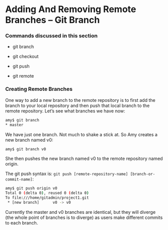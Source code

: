 # Adding And Removing Remote Branches – Git Branch

### Commands discussed in this section

- git branch

- git checkout

- git push

- git remote

### Creating Remote Branches

One way to add a new branch to the remote repository is to first add the branch to your local repository 
and then push that local branch to the remote repository. Let’s see what branches we have now:

```bash
amy$ git branch
* master
```

We have just one branch. Not much to shake a stick at. So Amy creates a new branch named v0:

```bash
amy$ git branch v0
```

She then pushes the new branch named v0 to the remote repository named origin.

The git push syntax is: `git push [remote-repository-name] [branch-or-commit-name]`:

```bash
amy$ git push origin v0
Total 0 (delta 0), reused 0 (delta 0)
To file:///home/gitadmin/project1.git
 * [new branch]      v0 -> v0
 ```
 
Currently the master and v0 branches are identical, but they will diverge (the whole point of branches is to diverge)
as users make different commits to each branch.



